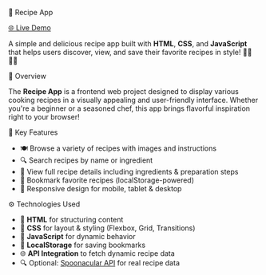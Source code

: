🍲 Recipe App

[🌐 Live Demo](https://recipe-app-reuo.vercel.app/) 

A simple and delicious recipe app built with **HTML**, **CSS**, and **JavaScript** that helps users discover, view, and save their favorite recipes in style! 👩‍🍳👨‍🍳

🧾 Overview

The **Recipe App** is a frontend web project designed to display various cooking recipes in a visually appealing and user-friendly interface. Whether you're a beginner or a seasoned chef, this app brings flavorful inspiration right to your browser!

📌 Key Features

* 🍽️ Browse a variety of recipes with images and instructions
* 🔍 Search recipes by name or ingredient
* 🧾 View full recipe details including ingredients & preparation steps
* 💾 Bookmark favorite recipes (localStorage-powered)
* 📱 Responsive design for mobile, tablet & desktop

⚙️ Technologies Used

* 🧱 **HTML** for structuring content
* 🎨 **CSS** for layout & styling (Flexbox, Grid, Transitions)
* 🧠 **JavaScript** for dynamic behavior
* 💾 **LocalStorage** for saving bookmarks
* 🌐 **API Integration** to fetch dynamic recipe data
* 🔍 Optional: [Spoonacular API](https://spoonacular.com/food-api) for real recipe data
